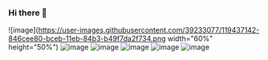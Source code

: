 ### Hi there 👋

![image](https://user-images.githubusercontent.com/39233077/119437142-846cee80-bceb-11eb-84b3-b49f7da2f734.png width="60%" height="50%")
![image](https://user-images.githubusercontent.com/39233077/119437248-bbdb9b00-bceb-11eb-8a93-18877095188c.png)
![image](https://user-images.githubusercontent.com/39233077/119438131-83d55780-bced-11eb-8830-2e689d9019b7.png)
![image](https://user-images.githubusercontent.com/39233077/119535708-4fe24c80-bd56-11eb-92c1-f797dd3f56ff.png)
![image](https://user-images.githubusercontent.com/39233077/119535731-553f9700-bd56-11eb-91db-3b96b924a076.png)
![image](https://user-images.githubusercontent.com/39233077/119437398-08bf7180-bcec-11eb-8320-1d828e050e04.png)



<!-- # Hi this is a wsidfho  
![image](https://user-images.githubusercontent.com/39233077/119437398-08bf7180-bcec-11eb-8320-1d828e050e04.png)
![image](https://user-images.githubusercontent.com/39233077/119438131-83d55780-bced-11eb-8830-2e689d9019b7.png)
![image](https://user-images.githubusercontent.com/39233077/119535708-4fe24c80-bd56-11eb-92c1-f797dd3f56ff.png)
![image](https://user-images.githubusercontent.com/39233077/119535731-553f9700-bd56-11eb-91db-3b96b924a076.png)
data can either drive or drown you

## 👋


**farshidjamali/farshidjamali** is a ✨ _special_ ✨ repository because its `README.md` (this file) appears on your GitHub profile.

Here are some ideas to get you started:

- 🔭 I’m currently working on ...
- 🌱 I’m currently learning ...
- 👯 I’m looking to collaborate on ...
- 🤔 I’m looking for help with ...
- 💬 Ask me about ...
- 📫 How to reach me: ...
- 😄 Pronouns: ...
- ⚡ Fun fact: ...
![image](https://user-images.githubusercontent.com/39233077/119437142-846cee80-bceb-11eb-84b3-b49f7da2f734.png)
![image](https://user-images.githubusercontent.com/39233077/119437248-bbdb9b00-bceb-11eb-8a93-18877095188c.png)
👷 

https://awesomeopensource.com/project/abhisheknaiidu/awesome-github-profile-readme
-->
